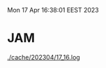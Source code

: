 Mon 17 Apr 16:38:01 EEST 2023
# JAM
<a href='./cache/202304/17_16.log'>./cache/202304/17_16.log</a>
